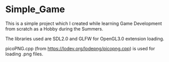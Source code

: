 # Simple_Game

This is a simple project which I created while learning Game Development from scratch as a Hobby during the Summers.

The libraries used are SDL2.0 and GLFW for OpenGL3.0 extension loading.

picoPNG.cpp (from https://lodev.org/lodepng/picopng.cpp) is used for loading .png files.

